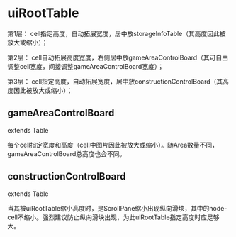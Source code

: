 # uiRootTable

第1层： cell指定高度，自动拓展宽度，居中放storageInfoTable（其高度因此被放大或缩小）；

第2层： cell自动拓展高度宽度，右侧居中放gameAreaControlBoard（其可自由调整cell宽度，间接调整gameAreaControlBoard宽度）；

第3层： cell指定高度，自动拓展宽度，居中放constructionControlBoard（其高度因此被放大或缩小）；

## gameAreaControlBoard

extends Table

每个cell指定宽度和高度（cell中图片因此被放大或缩小）。随Area数量不同，gameAreaControlBoard总高度也会不同。

## constructionControlBoard

extends Table

当其被uiRootTable缩小高度时，是ScrollPane缩小出现纵向滑块，其中的node-cell不缩小。强烈建议防止纵向滑块出现，为此uiRootTable指定高度时应足够大。